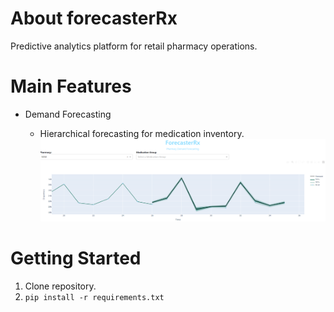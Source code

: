 About forecasterRx
=================
Predictive analytics platform for retail pharmacy operations.

Main Features
=================

* Demand Forecasting

    - Hierarchical forecasting for medication inventory.
![img](demand_forecasting/data/sample.png)


Getting Started
=================

1. Clone repository.
1. `pip install -r requirements.txt`
